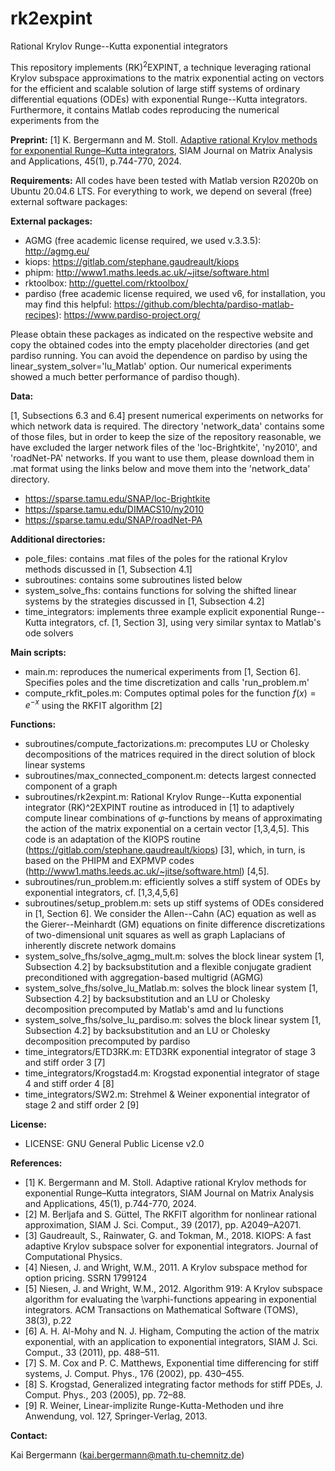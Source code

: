 # rk2expint
Rational Krylov Runge--Kutta exponential integrators

This repository implements (RK)$^2$EXPINT, a technique leveraging rational Krylov subspace approximations to the matrix exponential acting on vectors for the efficient and scalable solution of large stiff systems of ordinary differential equations (ODEs) with exponential Runge--Kutta integrators. Furthermore, it contains Matlab codes reproducing the numerical experiments from the

**Preprint:**
[1] K. Bergermann and M. Stoll. [Adaptive rational Krylov methods for exponential Runge–Kutta integrators](https://doi.org/10.1137/23M1559439), SIAM Journal on Matrix Analysis and Applications, 45(1), p.744-770, 2024.

**Requirements:**
All codes have been tested with Matlab version R2020b on Ubuntu 20.04.6 LTS. For everything to work, we depend on several (free) external software packages:

**External packages:**
- AGMG (free academic license required, we used v.3.3.5): http://agmg.eu/
- kiops: https://gitlab.com/stephane.gaudreault/kiops
- phipm: http://www1.maths.leeds.ac.uk/~jitse/software.html
- rktoolbox: http://guettel.com/rktoolbox/
- pardiso (free academic license required, we used v6, for installation, you may find this helpful: https://github.com/blechta/pardiso-matlab-recipes): https://www.pardiso-project.org/

Please obtain these packages as indicated on the respective website and copy the obtained codes into the empty placeholder directories (and get pardiso running. You can avoid the dependence on pardiso by using the linear_system_solver='lu_Matlab' option. Our numerical experiments showed a much better performance of pardiso though).

**Data:**

[1, Subsections 6.3 and 6.4] present numerical experiments on networks for which network data is required. The directory 'network_data' contains some of those files, but in order to keep the size of the repository reasonable, we have excluded the larger network files of the 'loc-Brightkite', 'ny2010', and 'roadNet-PA' networks. If you want to use them, please download them in .mat format using the links below and move them into the 'network_data' directory.
- https://sparse.tamu.edu/SNAP/loc-Brightkite
- https://sparse.tamu.edu/DIMACS10/ny2010
- https://sparse.tamu.edu/SNAP/roadNet-PA

**Additional directories:**
- pole_files: contains .mat files of the poles for the rational Krylov methods discussed in [1, Subsection 4.1]
- subroutines: contains some subroutines listed below
- system_solve_fhs: contains functions for solving the shifted linear systems by the strategies discussed in [1, Subsection 4.2]
- time_integrators: implements three example explicit exponential Runge--Kutta integrators, cf. [1, Section 3], using very similar syntax to Matlab's ode solvers

**Main scripts:**
- main.m: reproduces the numerical experiments from [1, Section 6]. Specifies poles and the time discretization and calls 'run_problem.m'
- compute_rkfit_poles.m: Computes optimal poles for the function $f(x)=e^{-x}$ using the RKFIT algorithm [2]

**Functions:**
- subroutines/compute_factorizations.m: precomputes LU or Cholesky decompositions of the matrices required in the direct solution of block linear systems
- subroutines/max_connected_component.m: detects largest connected component of a graph
- subroutines/rk2expint.m: Rational Krylov Runge--Kutta exponential integrator (RK)^2EXPINT routine as introduced in [1] to adaptively compute linear combinations of $\varphi$-functions by means of approximating the action of the matrix exponential on a certain vector [1,3,4,5]. This code is an adaptation of the KIOPS routine (https://gitlab.com/stephane.gaudreault/kiops) [3], which, in turn, is based on the PHIPM and EXPMVP codes (http://www1.maths.leeds.ac.uk/~jitse/software.html) [4,5].
- subroutines/run_problem.m: efficiently solves a stiff system of ODEs by exponential integrators, cf. [1,3,4,5,6]
- subroutines/setup_problem.m: sets up stiff systems of ODEs considered in [1, Section 6]. We consider the Allen--Cahn (AC) equation as well as the Gierer--Meinhardt (GM) equations on finite difference discretizations of two-dimensional unit squares as well as graph Laplacians of inherently discrete network domains
- system_solve_fhs/solve_agmg_mult.m: solves the block linear system [1, Subsection 4.2] by backsubstitution and a flexible conjugate gradient preconditioned with aggregation-based multigrid (AGMG)
- system_solve_fhs/solve_lu_Matlab.m: solves the block linear system [1, Subsection 4.2] by backsubstitution and an LU or Cholesky decomposition precomputed by Matlab's amd and lu functions
- system_solve_fhs/solve_lu_pardiso.m: solves the block linear system [1, Subsection 4.2] by backsubstitution and an LU or Cholesky decomposition precomputed by pardiso
- time_integrators/ETD3RK.m: ETD3RK exponential integrator of stage 3 and stiff order 3 [7]
- time_integrators/Krogstad4.m: Krogstad exponential integrator of stage 4 and stiff order 4 [8]
- time_integrators/SW2.m: Strehmel & Weiner exponential integrator of stage 2 and stiff order 2 [9]

**License:**
 - LICENSE: GNU General Public License v2.0

**References:**
- [1] K. Bergermann and M. Stoll. Adaptive rational Krylov methods for exponential Runge–Kutta integrators, SIAM Journal on Matrix Analysis and Applications, 45(1), p.744-770, 2024.
- [2] M. Berljafa and S. Güttel, The RKFIT algorithm for nonlinear rational approximation, SIAM J. Sci. Comput., 39 (2017), pp. A2049–A2071.
- [3] Gaudreault, S., Rainwater, G. and Tokman, M., 2018. KIOPS: A fast adaptive Krylov subspace solver for exponential integrators. Journal of Computational Physics.
- [4] Niesen, J. and Wright, W.M., 2011. A Krylov subspace method for option pricing. SSRN 1799124
- [5] Niesen, J. and Wright, W.M., 2012. Algorithm 919: A Krylov subspace algorithm for evaluating the \varphi-functions appearing in exponential integrators. ACM Transactions on Mathematical Software (TOMS), 38(3), p.22
- [6] A. H. Al-Mohy and N. J. Higham, Computing the action of the matrix exponential, with an application to exponential integrators, SIAM J. Sci. Comput., 33 (2011), pp. 488–511.
- [7] S. M. Cox and P. C. Matthews, Exponential time differencing for stiff systems, J. Comput. Phys., 176 (2002), pp. 430–455.
- [8] S. Krogstad, Generalized integrating factor methods for stiff PDEs, J. Comput. Phys., 203 (2005), pp. 72–88.
- [9] R. Weiner, Linear-implizite Runge-Kutta-Methoden und ihre Anwendung, vol. 127, Springer-Verlag, 2013.

**Contact:**

Kai Bergermann ([kai.bergermann@math.tu-chemnitz.de](mailto:kai.bergermann@math.tu-chemnitz.de))

